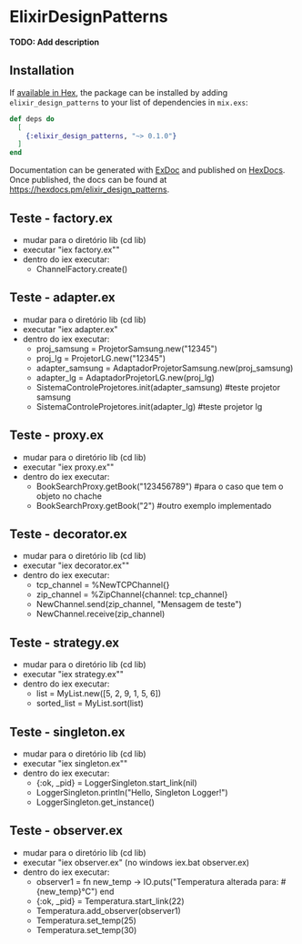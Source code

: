 # ElixirDesignPatterns

**TODO: Add description**

## Installation

If [available in Hex](https://hex.pm/docs/publish), the package can be installed
by adding `elixir_design_patterns` to your list of dependencies in `mix.exs`:

```elixir
def deps do
  [
    {:elixir_design_patterns, "~> 0.1.0"}
  ]
end
```

Documentation can be generated with [ExDoc](https://github.com/elixir-lang/ex_doc)
and published on [HexDocs](https://hexdocs.pm). Once published, the docs can
be found at <https://hexdocs.pm/elixir_design_patterns>.

## Teste - factory.ex

- mudar para o diretório lib (cd lib)
- executar "iex factory.ex""
- dentro do iex executar:
  - ChannelFactory.create()

## Teste - adapter.ex

- mudar para o diretório lib (cd lib)
- executar "iex adapter.ex"
- dentro do iex executar:
  - proj_samsung = ProjetorSamsung.new("12345")
  - proj_lg = ProjetorLG.new("12345")
  - adapter_samsung = AdaptadorProjetorSamsung.new(proj_samsung)
  - adapter_lg = AdaptadorProjetorLG.new(proj_lg)
  - SistemaControleProjetores.init(adapter_samsung) #teste projetor samsung
  - SistemaControleProjetores.init(adapter_lg) #teste projetor lg

## Teste - proxy.ex

- mudar para o diretório lib (cd lib)
- executar "iex proxy.ex""
- dentro do iex executar:
  - BookSearchProxy.getBook("123456789") #para o caso que tem o objeto no chache
  - BookSearchProxy.getBook("2") #outro exemplo implementado

## Teste - decorator.ex

- mudar para o diretório lib (cd lib)
- executar "iex decorator.ex""
- dentro do iex executar:
  - tcp_channel = %NewTCPChannel{}
  - zip_channel = %ZipChannel{channel: tcp_channel}
  - NewChannel.send(zip_channel, "Mensagem de teste")
  - NewChannel.receive(zip_channel)

## Teste - strategy.ex

- mudar para o diretório lib (cd lib)
- executar "iex strategy.ex""
- dentro do iex executar:
  - list = MyList.new([5, 2, 9, 1, 5, 6])
  - sorted_list = MyList.sort(list)

## Teste - singleton.ex

- mudar para o diretório lib (cd lib)
- executar "iex singleton.ex""
- dentro do iex executar:
  - {:ok, \_pid} = LoggerSingleton.start_link(nil)
  - LoggerSingleton.println("Hello, Singleton Logger!")
  - LoggerSingleton.get_instance()

## Teste - observer.ex

- mudar para o diretório lib (cd lib)
- executar "iex observer.ex" (no windows iex.bat observer.ex)
- dentro do iex executar:
  - observer1 = fn new_temp ->
      IO.puts("Temperatura alterada para: #{new_temp}°C")
    end
  - {:ok, _pid} = Temperatura.start_link(22)
  - Temperatura.add_observer(observer1)
  - Temperatura.set_temp(25)
  - Temperatura.set_temp(30)
